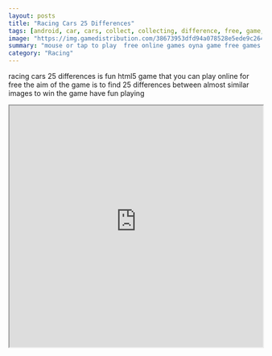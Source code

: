 ```yaml
---
layout: posts
title: "Racing Cars 25 Differences"
tags: [android, car, cars, collect, collecting, difference, free, game, games, html, html5, kids, mobile, skill, spot, free, online, games, oyna, game, free, games, play, play, games]
image: "https://img.gamedistribution.com/38673953dfd94a078528e5ede9c2649f.jpg"
summary: "mouse or tap to play  free online games oyna game free games play play games"
category: "Racing"
---
```


racing cars 25 differences is fun html5 game that you can play online for free the aim of the game is to find 25 differences between almost similar images to win the game have fun playing

<iframe width="100%" height="480px;" src="https://html5.gamedistribution.com/38673953dfd94a078528e5ede9c2649f/"></iframe>
